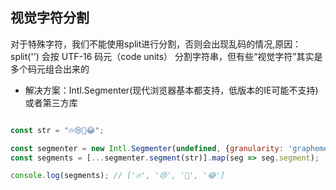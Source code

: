 ## 视觉字符分割
对于特殊字符，我们不能使用split进行分割，否则会出现乱码的情况,原因：split('') 会按 UTF-16 码元（code units） 分割字符串，但有些“视觉字符”其实是多个码元组合出来的

- 解决方案：Intl.Segmenter(现代浏览器基本都支持，低版本的IE可能不支持)或者第三方库

```javascript

const str = "🔥😢🌈😂";

const segmenter = new Intl.Segmenter(undefined, {granularity: 'grapheme'});
const segments = [...segmenter.segment(str)].map(seg => seg.segment);

console.log(segments); // ['🔥', '😢', '🌈', '😂']
```